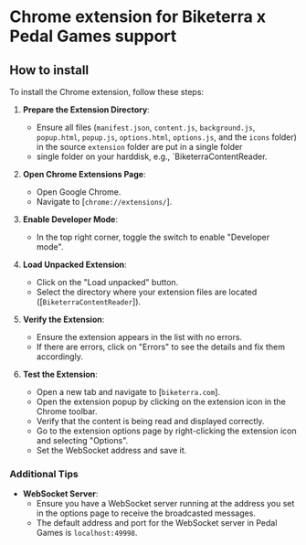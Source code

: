 # Chrome extension for Biketerra x Pedal Games support



## How to install




To install the Chrome extension, follow these steps:

1. **Prepare the Extension Directory**:
   - Ensure all files (`manifest.json`, `content.js`, `background.js`, `popup.html`, `popup.js`, `options.html`, `options.js`, and the `icons` folder) in the source `extension` folder are put in a single folder
   - single folder on your harddisk, e.g., `BiketerraContentReader.

2. **Open Chrome Extensions Page**:
   - Open Google Chrome.
   - Navigate to [`chrome://extensions/`].

3. **Enable Developer Mode**:
   - In the top right corner, toggle the switch to enable "Developer mode".

4. **Load Unpacked Extension**:
   - Click on the "Load unpacked" button.
   - Select the directory where your extension files are located ([`BiketerraContentReader`]).

5. **Verify the Extension**:
   - Ensure the extension appears in the list with no errors.
   - If there are errors, click on "Errors" to see the details and fix them accordingly.

6. **Test the Extension**:
   - Open a new tab and navigate to [`biketerra.com`].
   - Open the extension popup by clicking on the extension icon in the Chrome toolbar.
   - Verify that the content is being read and displayed correctly.
   - Go to the extension options page by right-clicking the extension icon and selecting "Options".
   - Set the WebSocket address and save it.

### Additional Tips

- **WebSocket Server**:
  - Ensure you have a WebSocket server running at the address you set in the options page to receive the broadcasted messages.
  - The default address and port for the WebSocket server in Pedal Games is ``localhost:49998``.

